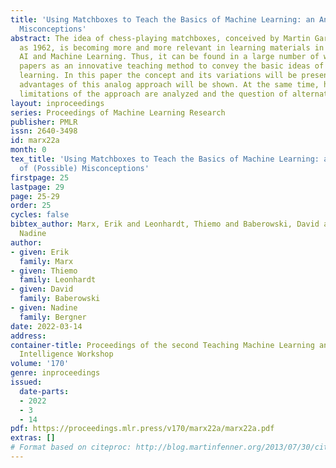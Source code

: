 ```yaml
---
title: 'Using Matchboxes to Teach the Basics of Machine Learning: an Analysis of (Possible)
  Misconceptions'
abstract: The idea of chess-playing matchboxes, conceived by Martin Gardner as early
  as 1962, is becoming more and more relevant in learning materials in the area of
  AI and Machine Learning. Thus, it can be found in a large number of workshops and
  papers as an innovative teaching method to convey the basic ideas of reinforcement
  learning. In this paper the concept and its variations will be presented and the
  advantages of this analog approach will be shown. At the same time, however, the
  limitations of the approach are analyzed and the question of alternatives is raised.
layout: inproceedings
series: Proceedings of Machine Learning Research
publisher: PMLR
issn: 2640-3498
id: marx22a
month: 0
tex_title: 'Using Matchboxes to Teach the Basics of Machine Learning: an Analysis
  of (Possible) Misconceptions'
firstpage: 25
lastpage: 29
page: 25-29
order: 25
cycles: false
bibtex_author: Marx, Erik and Leonhardt, Thiemo and Baberowski, David and Bergner,
  Nadine
author:
- given: Erik
  family: Marx
- given: Thiemo
  family: Leonhardt
- given: David
  family: Baberowski
- given: Nadine
  family: Bergner
date: 2022-03-14
address:
container-title: Proceedings of the second Teaching Machine Learning and Artificial
  Intelligence Workshop
volume: '170'
genre: inproceedings
issued:
  date-parts:
  - 2022
  - 3
  - 14
pdf: https://proceedings.mlr.press/v170/marx22a/marx22a.pdf
extras: []
# Format based on citeproc: http://blog.martinfenner.org/2013/07/30/citeproc-yaml-for-bibliographies/
---
```

